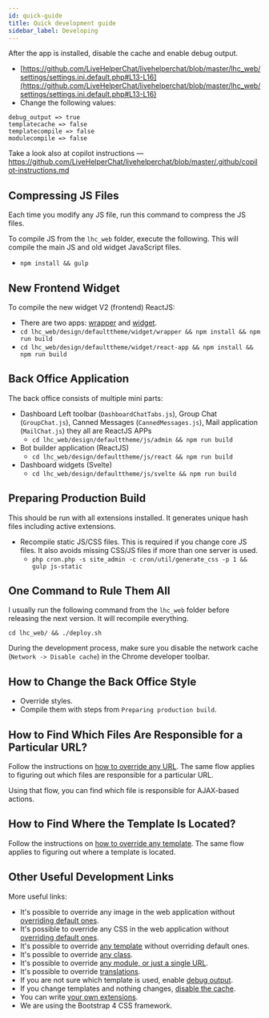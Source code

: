 ```yaml
---
id: quick-guide
title: Quick development guide
sidebar_label: Developing
---
```


After the app is installed, disable the cache and enable debug output.

*   [https://github.com/LiveHelperChat/livehelperchat/blob/master/lhc_web/settings/settings.ini.default.php#L13-L16](https://github.com/LiveHelperChat/livehelperchat/blob/master/lhc_web/settings/settings.ini.default.php#L13-L16)
*   Change the following values:

```
debug_output => true
templatecache => false
templatecompile => false
modulecompile => false
```

Take a look also at copilot instructions — https://github.com/LiveHelperChat/livehelperchat/blob/master/.github/copilot-instructions.md

## Compressing JS Files

Each time you modify any JS file, run this command to compress the JS files.

To compile JS from the `lhc_web` folder, execute the following. This will compile the main JS and old widget JavaScript files.

*   `npm install && gulp`

## New Frontend Widget

To compile the new widget V2 (frontend) ReactJS:

*   There are two apps: [wrapper](https://github.com/LiveHelperChat/livehelperchat/tree/master/lhc_web/design/defaulttheme/widget/wrapper) and [widget](https://github.com/LiveHelperChat/livehelperchat/tree/master/lhc_web/design/defaulttheme/widget/react-app).
*   `cd lhc_web/design/defaulttheme/widget/wrapper && npm install && npm run build`
*   `cd lhc_web/design/defaulttheme/widget/react-app && npm install && npm run build`

## Back Office Application

The back office consists of multiple mini parts:

*   Dashboard Left toolbar (`DashboardChatTabs.js`), Group Chat (`GroupChat.js`), Canned Messages (`CannedMessages.js`), Mail application (`MailChat.js`) they all are ReactJS APPs
    *   `cd lhc_web/design/defaulttheme/js/admin && npm run build`
*   Bot builder application (ReactJS)
    *   `cd lhc_web/design/defaulttheme/js/react && npm run build`
*   Dashboard widgets (Svelte)
    *   `cd lhc_web/design/defaulttheme/js/svelte && npm run build`

## Preparing Production Build

This should be run with all extensions installed. It generates unique hash files including active extensions.

*   Recompile static JS/CSS files. This is required if you change core JS files. It also avoids missing CSS/JS files if more than one server is used.
    *   `php cron.php -s site_admin -c cron/util/generate_css -p 1 && gulp js-static`

## One Command to Rule Them All

I usually run the following command from the `lhc_web` folder before releasing the next version. It will recompile everything.

```shell
cd lhc_web/ && ./deploy.sh
```

During the development process, make sure you disable the network cache (`Network -> Disable cache`) in the Chrome developer toolbar.

## How to Change the Back Office Style

*   Override styles.
*   Compile them with steps from `Preparing production build`.

## How to Find Which Files Are Responsible for a Particular URL?

Follow the instructions on [how to override any URL](extending/override-module.md). The same flow applies to figuring out which files are responsible for a particular URL.

Using that flow, you can find which file is responsible for AJAX-based actions.

## How to Find Where the Template Is Located?

Follow the instructions on [how to override any template](extending/overriding-templates.md). The same flow applies to figuring out where a template is located.

## Other Useful Development Links

More useful links:

*   It's possible to override any image in the web application without [overriding default ones](development/unbrand.md#how-to-change-logo).
*   It's possible to override any CSS in the web application without [overriding default ones](development/unbrand.md).
*   It's possible to override [any template](extending/overriding-templates.md) without overriding default ones.
*   It's possible to override [any class](development/override-class.md).
*   It's possible to override [any module, or just a single URL](extending/override-module.md).
*   It's possible to override [translations](language.md#how-to-override-default-translations).
*   If you are not sure which template is used, enable [debug output](debug.md).
*   If you change templates and nothing changes, [disable the cache](debug.md#disabling-cache).
*   You can write [your own extensions](extending/writing-extension.md).
*   We are using the Bootstrap 4 CSS framework.
